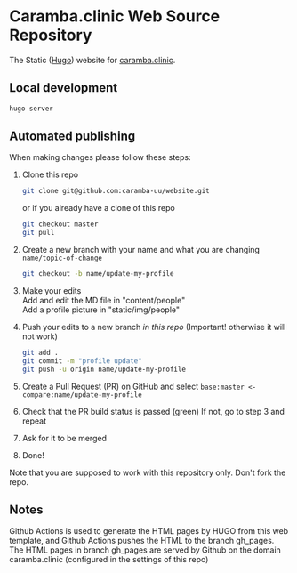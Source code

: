 # Caramba.clinic Web Source Repository


The Static ([Hugo](https://gohugo.io)) website for [caramba.clinic](https://caramba.clinic).

## Local development
```bash
hugo server
``` 

## Automated publishing

When making changes please follow these steps:

 1. Clone this repo
 
    ```bash
    git clone git@github.com:caramba-uu/website.git
    ```
    or if you already have a clone of this repo
    ```bash
    git checkout master
    git pull
    ```
 2. Create a new branch with your name and what you are changing `name/topic-of-change`
 
    ```bash
    git checkout -b name/update-my-profile
    ```
 3. Make your edits  
    Add and edit the MD file in "content/people"  
    Add a profile picture in "static/img/people"  
 4. Push your edits to a new branch *in this repo* (Important! otherwise it will not work)
 
    ```bash
    git add .
    git commit -m "profile update"
    git push -u origin name/update-my-profile
    ```
 5. Create a Pull Request (PR) on GitHub and select `base:master <- compare:name/update-my-profile`
 6. Check that the PR build status is passed (green)
    If not, go to step 3 and repeat
 7. Ask for it to be merged
 8. Done!

Note that you are supposed to work with this repository only. Don't fork the repo.

## Notes

Github Actions is used to generate the HTML pages by HUGO from this web template, and Github Actions pushes the HTML to the branch gh_pages. The HTML pages in branch gh_pages are served by Github on the domain caramba.clinic (configured in the settings of this repo)
